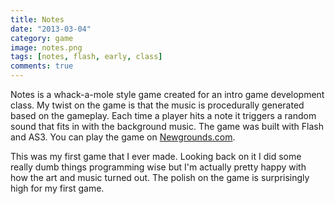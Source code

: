 ```yaml
---
title: Notes
date: "2013-03-04"
category: game
image: notes.png
tags: [notes, flash, early, class]
comments: true
---
```


Notes is a whack-a-mole style game created for an intro game development class. My twist on the game is that the music is procedurally generated based on the gameplay. Each time a player hits a note it triggers a random sound that fits in with the background music. The game was built with Flash and AS3. You can play the game on [Newgrounds.com](http://www.newgrounds.com/portal/view/612467).

This was my first game that I ever made. Looking back on it I did some really dumb things programming wise but I'm actually pretty happy with how the art and music turned out. The polish on the game is surprisingly high for my first game.
